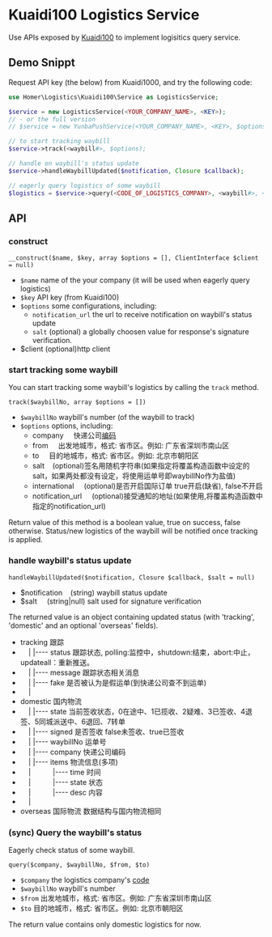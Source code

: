 # Kuaidi100 Logistics Service
Use APIs exposed by [Kuaidi100](http://www.kuaidi100.com/openapi/) to implement logisitics query service.

## Demo Snippt
Request API key (the <KEY> below) from Kuaidi1000, and try the following code:

```php
use Homer\Logistics\Kuaidi100\Service as LogisticsService;

$service = new LogisticsService(<YOUR_COMPANY_NAME>, <KEY>);
// - or the full version
// $service = new YunbaPushService(<YOUR_COMPANY_NAME>, <KEY>, $optionsOfService, $instanceOfClient);

// to start tracking waybill
$service->track(<waybill#>, $options);

// handle on waybill's status update
$service->handleWaybillUpdated($notification, Closure $callback);

// eagerly query logistics of some waybill
$logistics = $service->query(<CODE_OF_LOGISTICS_COMPANY>, <waybill#>, <FROM_LOCATION>, <TO_LOCATION>);
```

## API
### construct
`__construct($name, $key, array $options = [], ClientInterface $client = null)`

* ``$name``       name of the your company (it will be used when eagerly query logistics)
* ``$key``      API key (from Kuaidi100)
* ``$options``    some configurations, including:
    * ``notification_url``   the url to receive notification on waybill's status update
    * ``salt``   (optional) a globally choosen value for response's signature verification.
* $client  (optional)http client

### start tracking some waybill

You can start tracking some waybill's logistics by calling the `track` method.

`track($waybillNo, array $options = [])`

* ``$waybillNo``  waybill's number (of the waybill to track)
* ``$options``    options, including:
   * company  &nbsp;&nbsp;&nbsp; 快递公司[编码](http://www.kuaidi100.com/download/api_kuaidi100_com(20140729).doc)
   * from     &nbsp;&nbsp;&nbsp; 出发地城市，格式: 省市区。例如: 广东省深圳市南山区
   * to   &nbsp;&nbsp;&nbsp; 目的地城市，格式: 省市区。例如: 北京市朝阳区
   * salt  &nbsp;&nbsp;&nbsp;(optional)签名用随机字符串(如果指定将覆盖构造函数中设定的salt，如果两处都没有设定，将使用运单号即waybillNo作为盐值)
   * international  &nbsp;&nbsp;&nbsp;&nbsp;(optional)是否开启国际订单 true开启(缺省), false不开启
   * notification\_url &nbsp;&nbsp;&nbsp; (optional)接受通知的地址(如果使用,将覆盖构造函数中指定的notification_url)

Return value of this method is a boolean value, true on success, false otherwise. Status/new logistics of the waybill will be notified once tracking is applied.

### handle waybill's status update

``handleWaybillUpdated($notification, Closure $callback, $salt = null)``

* $notification &nbsp;&nbsp;&nbsp;(string) waybill status update
* $salt &nbsp;&nbsp;&nbsp; (string|null) salt used for signature verification
   
The returned value is an object containing  updated status (with 'tracking', 'domestic' and an optional 'overseas' fields).

* tracking    跟踪
* &nbsp;&nbsp;&nbsp; |  |---- status   跟踪状态, polling:监控中，shutdown:结束，abort:中止，updateall：重新推送。
* &nbsp;&nbsp;&nbsp; |  |---- message  跟踪状态相关消息
* &nbsp;&nbsp;&nbsp; |  |---- fake     是否被认为是假运单(到快递公司查不到运单)
* &nbsp;&nbsp;&nbsp; |
* domestic    国内物流
* &nbsp;&nbsp;&nbsp; |  |---- state    当前签收状态，0在途中、1已揽收、2疑难、3已签收、4退签、5同城派送中、6退回、7转单
* &nbsp;&nbsp;&nbsp; |  |---- signed   是否签收 false未签收、true已签收
* &nbsp;&nbsp;&nbsp; |  |---- waybillNo 运单号
* &nbsp;&nbsp;&nbsp; |  |---- company  快递公司编码
* &nbsp;&nbsp;&nbsp; |  |---- items    物流信息(多项)
* &nbsp;&nbsp;&nbsp; | &nbsp;&nbsp;&nbsp;&nbsp;&nbsp;&nbsp;&nbsp;&nbsp;&nbsp;         |---- time    时间
* &nbsp;&nbsp;&nbsp; | &nbsp;&nbsp;&nbsp;&nbsp;&nbsp;&nbsp;&nbsp;&nbsp;&nbsp; |---- state   状态
* &nbsp;&nbsp;&nbsp; | &nbsp;&nbsp;&nbsp;&nbsp;&nbsp;&nbsp;&nbsp;&nbsp;&nbsp; |---- desc    内容
* &nbsp;&nbsp;&nbsp; |
* overseas    国际物流     数据结构与国内物流相同


### (sync) Query the waybill's status

Eagerly check status of some waybill.

``query($company, $waybillNo, $from, $to)``

* ``$company``    the logistics company's [code](http://www.kuaidi100.com/download/api_kuaidi100_com(20140729).doc)
* ``$waybillNo``  waybill's number 
* ``$from``  出发地城市，格式: 省市区。例如: 广东省深圳市南山区
* ``$to``    目的地城市，格式: 省市区。例如: 北京市朝阳区

The return value contains only domestic logistics for now.
